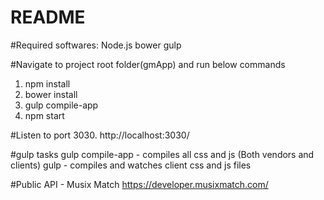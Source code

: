 README
=======
#Required softwares:
Node.js
bower
gulp

#Navigate to project root folder(gmApp) and run below commands
1. npm install
2. bower install
3. gulp compile-app
4. npm start

#Listen to port 3030.
http://localhost:3030/

#gulp tasks
gulp compile-app - compiles all css and js (Both vendors and clients)
gulp - compiles and watches client css and js files

#Public API - Musix Match
https://developer.musixmatch.com/
